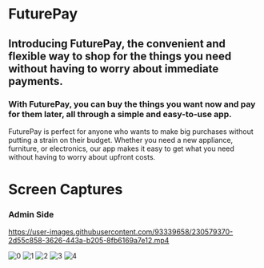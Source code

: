# FuturePay

## Introducing FuturePay, the convenient and flexible way to shop for the things you need without having to worry about immediate payments.
### With FuturePay, you can buy the things you want now and pay for them later, all through a simple and easy-to-use app. 

FuturePay is perfect for anyone who wants to make big purchases without putting a strain on their budget. 
Whether you need a new appliance, furniture, or electronics, our app makes it easy to get what you need without having to worry about upfront costs.


# Screen Captures

### Admin Side
https://user-images.githubusercontent.com/93339658/230579370-2d55c858-3626-443a-b205-8fb6169a7e12.mp4


![0](https://user-images.githubusercontent.com/93339658/230581122-ae405fb1-0dd2-4662-b24f-b83f9ca75f37.jpg)
![1](https://user-images.githubusercontent.com/93339658/230581131-64a63f38-9c37-422c-98da-1bff885bb30d.jpg)
![2](https://user-images.githubusercontent.com/93339658/230581139-409e1c6a-2f2c-4bc5-a5ec-6ab0e518aa4e.jpg)
![3](https://user-images.githubusercontent.com/93339658/230581144-b918251f-7ac5-4aac-825a-a5c147bd03dc.jpg)
![4](https://user-images.githubusercontent.com/93339658/230581157-12f9aa28-4fc7-48e2-a56e-cefdb01f6c13.jpg)

